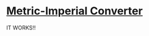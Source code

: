 # [Metric-Imperial Converter](https://www.freecodecamp.org/learn/quality-assurance/quality-assurance-projects/metric-imperial-converter)
IT WORKS!!
